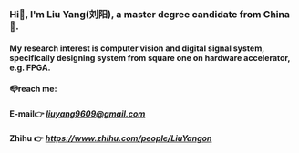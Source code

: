 ### Hi👋, I'm Liu Yang(刘阳), a master degree candidate from China🐼.
#### My research interest is computer vision and digital signal system, specifically designing system from square one on hardware accelerator, e.g. FPGA.

#### 📪reach me: 
#### E-mail👉 *liuyang9609@gmail.com*
#### Zhihu 👉 *https://www.zhihu.com/people/LiuYangon*


<!--
**liuyang9609/liuyang9609** is a ✨ _special_ ✨ repository because its `README.md` (this file) appears on your GitHub profile.

Here are some ideas to get you started:

- 🔭 I’m currently working on ...
- 🌱 I’m currently learning ...
- 👯 I’m looking to collaborate on ...
- 🤔 I’m looking for help with ...
- 💬 Ask me about ...
- 📫 How to reach me: ...
- 😄 Pronouns: ...
- ⚡ Fun fact: ...
-->
